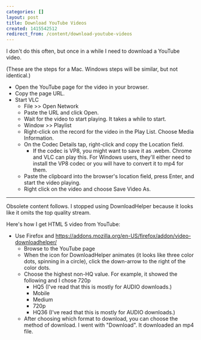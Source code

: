 ```yaml
---
categories: []
layout: post
title: Download YouTube Videos
created: 1415542512
redirect_from: /content/download-youtube-videos
---
```

I don't do this often, but once in a while I need to download a YouTube video.  

(These are the steps for a Mac.  Windows steps will be similar, but not identical.)

* Open the YouTube page for the video in your browser.
* Copy the page URL.
* Start VLC
    * File >> Open Network
    * Paste the URL and click Open.
    * Wait for the video to start playing.  It takes a while to start.
    * Window >> Playlist
    * Right-click on the record for the video in the Play List.  Choose Media Information.
    * On the Codec Details tap, right-click and copy the Location field.
        * If the codec is VP8, you might want to save it as .webm.  Chrome and VLC can play this.  For Windows users, they'll either need to install the VP8 codec or you will have to convert it to mp4 for them.
    * Paste the clipboard into the browser's location field, press Enter, and start the video playing.
    * Right click on the video and choose Save Video As.

-----
Obsolete content follows.  I stopped using DownloadHelper because it looks like it omits the top quality stream.

Here's how I get HTML 5 video from YouTube:

* Use Firefox and https://addons.mozilla.org/en-US/firefox/addon/video-downloadhelper/
    * Browse to the YouTube page
    * When the icon for DownloadHelper animates (it looks like three color dots, spinning in a circle), click the down-arrow to the right of the color dots.
    * Choose the highest non-HQ value.  For example, it showed the following and I chose 720p
        * HQ5  (I've read that this is mostly for AUDIO downloads.)
        * Mobile
        * Medium
        * 720p
        * HQ36  (I've read that this is mostly for AUDIO downloads.)
    * After choosing which format to download, you can choose the method of download.  I went with "Download".  It downloaded an mp4 file.

